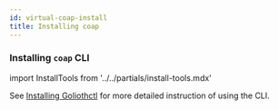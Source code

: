 ```yaml
---
id: virtual-coap-install
title: Installing coap
---
```


### Installing `coap` CLI

import InstallTools from '../../partials/install-tools.mdx'

<InstallTools/>

See [Installing Goliothctl](../golioth-platform-getting-started/platform-installing) for more detailed instruction of using the CLI.